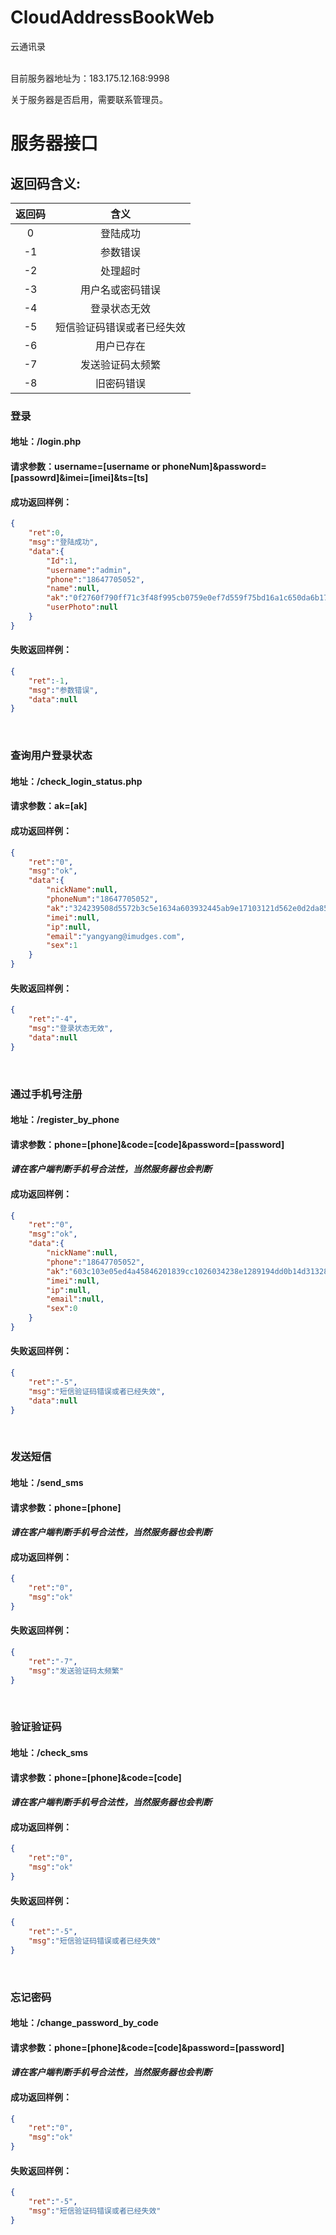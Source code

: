 # CloudAddressBookWeb
云通讯录

<br>
目前服务器地址为：183.175.12.168:9998

关于服务器是否启用，需要联系管理员。

# 服务器接口
## 返回码含义:
| 返回码        | 含义   |
| :----: | :----:  |
|  0     | 登陆成功  |
| -1     | 参数错误   |
| -2     | 处理超时   |
| -3     | 用户名或密码错误   |
| -4     | 登录状态无效   |
| -5     | 短信验证码错误或者已经失效|
| -6     | 用户已存在|
| -7     | 发送验证码太频繁|
| -8     | 旧密码错误|

### 登录
#### 地址：/login.php
#### 请求参数：username=[username or phoneNum]&password=[passowrd]&imei=[imei]&ts=[ts]
#### 成功返回样例：
```json
{
    "ret":0,
    "msg":"登陆成功",
    "data":{
        "Id":1,
        "username":"admin",
        "phone":"18647705052",
        "name":null,
        "ak":"0f2760f790ff71c3f48f995cb0759e0ef7d559f75bd16a1c650da6b17e0ea1380e4a7a35756c7a63d344727ab1cfa068",
        "userPhoto":null
    }
}
```
#### 失败返回样例：
```json
{
    "ret":-1,
    "msg":"参数错误",
    "data":null
}
```

<br>


### 查询用户登录状态
#### 地址：/check_login_status.php
#### 请求参数：ak=[ak]
#### 成功返回样例：
```json
{
    "ret":"0",
    "msg":"ok",
    "data":{
        "nickName":null,
        "phoneNum":"18647705052",
        "ak":"324239508d5572b3c5e1634a603932445ab9e17103121d562e0d2da85f7bdb1a3e3f9c3b4ee904e10e1aa1cb27f25cd9",
        "imei":null,
        "ip":null,
        "email":"yangyang@imudges.com",
        "sex":1
    }
}
```
#### 失败返回样例：
```json
{
    "ret":"-4",
    "msg":"登录状态无效",
    "data":null
}
```
<br>

### 通过手机号注册
#### 地址：/register_by_phone
#### 请求参数：phone=[phone]&code=[code]&password=[password]
#### *请在客户端判断手机号合法性，当然服务器也会判断*
#### 成功返回样例：
```json
{
    "ret":"0",
    "msg":"ok",
    "data":{
        "nickName":null,
        "phone":"18647705052",
        "ak":"603c103e05ed4a45846201839cc1026034238e1289194dd0b14d3132852e493e7c0c6d992e02cbeb152935e0b83cb6e4",
        "imei":null,
        "ip":null,
        "email":null,
        "sex":0
    }
}
```
#### 失败返回样例：
```json
{
    "ret":"-5",
    "msg":"短信验证码错误或者已经失效",
    "data":null
}
```
<br>

### 发送短信
#### 地址：/send_sms
#### 请求参数：phone=[phone]
#### *请在客户端判断手机号合法性，当然服务器也会判断*
#### 成功返回样例：
```json
{
    "ret":"0",
    "msg":"ok"
}
```
#### 失败返回样例：
```json
{
    "ret":"-7",
    "msg":"发送验证码太频繁"
}
```
<br>

### 验证验证码
#### 地址：/check_sms
#### 请求参数：phone=[phone]&code=[code]
#### *请在客户端判断手机号合法性，当然服务器也会判断*
#### 成功返回样例：
```json
{
    "ret":"0",
    "msg":"ok"
}
```
#### 失败返回样例：
```json
{
    "ret":"-5",
    "msg":"短信验证码错误或者已经失效"
}
```
<br>

### 忘记密码
#### 地址：/change_password_by_code
#### 请求参数：phone=[phone]&code=[code]&password=[password]
#### *请在客户端判断手机号合法性，当然服务器也会判断*
#### 成功返回样例：
```json
{
    "ret":"0",
    "msg":"ok"
}
```
#### 失败返回样例：
```json
{
    "ret":"-5",
    "msg":"短信验证码错误或者已经失效"
}
```
<br>